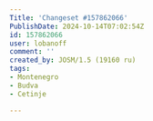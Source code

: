 ```yaml
---
Title: 'Changeset #157862066'
PublishDate: 2024-10-14T07:02:54Z
id: 157862066
user: lobanoff
comment: ''
created_by: JOSM/1.5 (19160 ru)
tags:
- Montenegro
- Budva
- Cetinje

---
```

